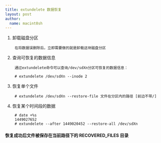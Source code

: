 ```yaml
---
title: extundelete 数据恢复
layout: post
author:
  name: macint0sh
---
```

1. 卸载磁盘分区      

		在将数据误删除后，立即需要做的就是卸载这块磁盘分区
    
2. 查询可恢复的数据信息       

		通过extundelete命令可以查询/dev/sdXn分区可恢复的数据信息：

		# extundelete /dev/sdXn --inode 2
3. 恢复单个文件        

		# extundelete /dev/sdXn --restore-file 文件在分区内的路径 [前边不带/]
        
4. 恢复某个时间段的数据        

		# date +%s
		1449027652
		# extundelete --after 1449020452 --restore-all /dev/sdXn
        
#### 恢复成功后文件被保存在当前路径下的 RECOVERED_FILES 目录        




